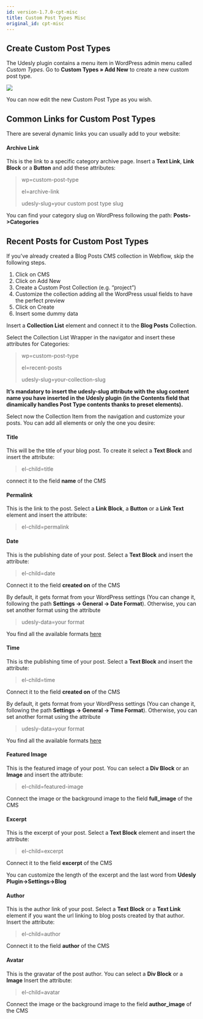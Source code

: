 ```yaml
---
id: version-1.7.0-cpt-misc
title: Custom Post Types Misc
original_id: cpt-misc
---
```

## Create Custom Post Types

The Udesly plugin contains a menu item in WordPress admin menu called *Custom Types*.
Go to **Custom Types » Add New** to create a new custom post type.

![](assets/cpt-1.png)

You can now edit the new Custom Post Type as you wish.

## Common Links for Custom Post Types

There are several dynamic links you can usually add to your website:

#### Archive Link
This is the link to a specific category archive page. Insert a **Text Link**, **Link Block** or a **Button** and add these attributes:

> wp=custom-post-type
>
> el=archive-link
>
> udesly-slug=your custom post type slug

You can find your category slug on WordPress following the path: **Posts->Categories**


## Recent Posts for Custom Post Types

If you’ve already created a Blog Posts CMS collection in Webflow, skip the following steps.

1) Click on CMS
2) Click on Add New
3) Create a Custom Post Collection (e.g. “project”)
4) Customize the collection adding all the WordPress usual fields to have the perfect preview
5) Click on Create
6) Insert some dummy data

Insert a **Collection List** element and connect it to the **Blog Posts** Collection.

Select the Collection List Wrapper in the navigator and insert these attributes for Categories:

> wp=custom-post-type
>
> el=recent-posts
>
> udesly-slug=your-collection-slug

**It’s mandatory to insert the udesly-slug attribute with the slug content name you have inserted in the Udesly plugin (in the Contents field that dinamically handles Post Type contents thanks to preset elements).**

Select now the Collection Item from the navigation and customize your posts. You can add all elements or only the one you desire:

#### Title
This will be the title of your blog post. To create it select a **Text Block** and insert the attribute:

> el-child=title

connect it to the field **name** of the CMS

#### Permalink
This is the link to the post. Select a **Link Block**, a **Button** or a **Link Text** element and insert the attribute:

> el-child=permalink

#### Date
This is the publishing date of your post. Select a **Text Block** and insert the attribute:

> el-child=date

Connect it to the field **created on** of the CMS

By default, it gets format from your WordPress settings (You can change it, following the path **Settings -> General -> Date Format**). Otherwise, you can set another format using the attribute

> udesly-data=your format

You find all the available formats [here](https://codex.wordpress.org/Formatting_Date_and_Time)

#### Time
This is the publishing time of your post. Select a **Text Block** and insert the attribute:

> el-child=time

Connect it to the field **created on** of the CMS

By default, it gets format from your WordPress settings (You can change it, following the path **Settings -> General -> Time Format**). Otherwise, you can set another format using the attribute

> udesly-data=your format

You find all the available formats [here](https://codex.wordpress.org/Formatting_Date_and_Time)

#### Featured Image
This is the featured image of your post. You can select a **Div Block** or an **Image** and insert the attribute:

> el-child=featured-image

Connect the image or the background image to the field **full_image** of the CMS

#### Excerpt
This is the excerpt of your post. Select a **Text Block** element and insert the attribute:

> el-child=excerpt

Connect it to the field **excerpt** of the CMS

You can customize the length of the excerpt and the last word from **Udesly Plugin->Settings->Blog**

#### Author
This is the author link of your post. Select a **Text Block** or a **Text Link** element if you want the url linking to blog posts created by that author.
Insert the attribute:

> el-child=author

Connect it to the field **author** of the CMS

#### Avatar
This is the gravatar of the post author. You can select a **Div Block** or a **Image**
Insert the attribute:

> el-child=avatar

Connect the image or the background image to the field **author_image** of the CMS

